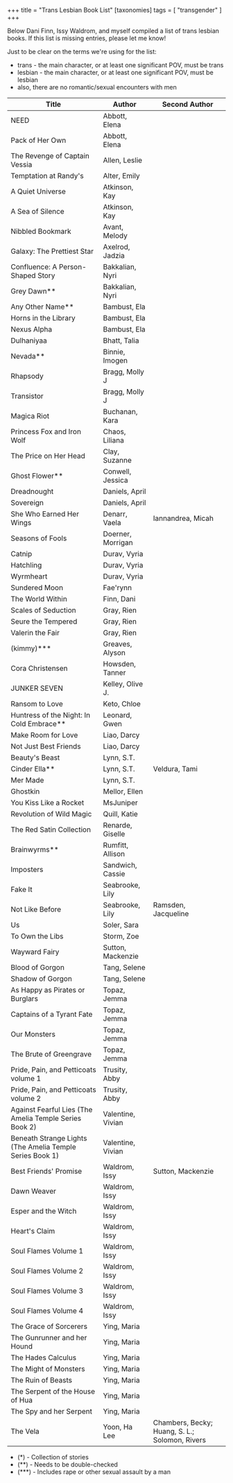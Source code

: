 +++
title = "Trans Lesbian Book List"
[taxonomies]
tags = [ "transgender" ]
+++

Below Dani Finn, Issy Waldrom, and myself compiled a list of trans lesbian books. If this list is missing entries, please let me know!

Just to be clear on the terms we're using for the list:

- trans - the main character, or at least one significant POV, must be trans
- lesbian - the main character, or at least one significant POV, must be lesbian
- also, there are no romantic/sexual encounters with men

| Title                                                    | Author            | Second Author                                  |
| -------------------------------------------------------- | ----------------- | ---------------------------------------------- |
| NEED                                                     | Abbott, Elena     |                                                |
| Pack of Her Own                                          | Abbott, Elena     |                                                |
| The Revenge of Captain Vessia                            | Allen, Leslie     |                                                |
| Temptation at Randy's                                    | Alter, Emily      |                                                |
| A Quiet Universe                                         | Atkinson, Kay     |                                                |
| A Sea of Silence                                         | Atkinson, Kay     |                                                |
| Nibbled Bookmark                                         | Avant, Melody     |                                                |
| Galaxy: The Prettiest Star                               | Axelrod, Jadzia   |                                                |
| Confluence: A Person-Shaped Story                        | Bakkalian, Nyri   |                                                |
| Grey Dawn\*\*                                            | Bakkalian, Nyri   |                                                |
| Any Other Name\*\*                                       | Bambust, Ela      |                                                |
| Horns in the Library                                     | Bambust, Ela      |                                                |
| Nexus Alpha                                              | Bambust, Ela      |                                                |
| Dulhaniyaa                                               | Bhatt, Talia      |                                                |
| Nevada\*\*                                               | Binnie, Imogen    |                                                |
| Rhapsody                                                 | Bragg, Molly J    |                                                |
| Transistor                                               | Bragg, Molly J    |                                                |
| Magica Riot                                              | Buchanan, Kara    |                                                |
| Princess Fox and Iron Wolf                               | Chaos, Liliana    |                                                |
| The Price on Her Head                                    | Clay, Suzanne     |                                                |
| Ghost Flower\*\*                                         | Conwell, Jessica  |                                                |
| Dreadnought                                              | Daniels, April    |                                                |
| Sovereign                                                | Daniels, April    |                                                |
| She Who Earned Her Wings                                 | Denarr, Vaela     | Iannandrea, Micah                              |
| Seasons of Fools                                         | Doerner, Morrigan |                                                |
| Catnip                                                   | Durav, Vyria      |                                                |
| Hatchling                                                | Durav, Vyria      |                                                |
| Wyrmheart                                                | Durav, Vyria      |                                                |
| Sundered Moon                                            | Fae'rynn          |                                                |
| The World Within                                         | Finn, Dani        |                                                |
| Scales of Seduction                                      | Gray, Rien        |                                                |
| Seure the Tempered                                       | Gray, Rien        |                                                |
| Valerin the Fair                                         | Gray, Rien        |                                                |
| (kimmy)\*\*\*                                            | Greaves, Alyson   |                                                |
| Cora Christensen                                         | Howsden, Tanner   |                                                |
| JUNKER SEVEN                                             | Kelley, Olive J.  |                                                |
| Ransom to Love                                           | Keto, Chloe       |                                                |
| Huntress of the Night: In Cold Embrace\*\*               | Leonard, Gwen     |                                                |
| Make Room for Love                                       | Liao, Darcy       |                                                |
| Not Just Best Friends                                    | Liao, Darcy       |                                                |
| Beauty's Beast                                           | Lynn, S.T.        |                                                |
| Cinder Ella\*\*                                          | Lynn, S.T.        | Veldura, Tami                                  |
| Mer Made                                                 | Lynn, S.T.        |                                                |
| Ghostkin                                                 | Mellor, Ellen     |                                                |
| You Kiss Like a Rocket                                   | MsJuniper         |                                                |
| Revolution of Wild Magic                                 | Quill, Katie      |                                                |
| The Red Satin Collection                                 | Renarde, Giselle  |                                                |
| Brainwyrms\*\*                                           | Rumfitt, Allison  |                                                |
| Imposters                                                | Sandwich, Cassie  |                                                |
| Fake It                                                  | Seabrooke, Lily   |                                                |
| Not Like Before                                          | Seabrooke, Lily   | Ramsden, Jacqueline                            |
| Us                                                       | Soler, Sara       |                                                |
| To Own the Libs                                          | Storm, Zoe        |                                                |
| Wayward Fairy                                            | Sutton, Mackenzie |                                                |
| Blood of Gorgon                                          | Tang, Selene      |                                                |
| Shadow of Gorgon                                         | Tang, Selene      |                                                |
| As Happy as Pirates or Burglars                          | Topaz, Jemma      |                                                |
| Captains of a Tyrant Fate                                | Topaz, Jemma      |                                                |
| Our Monsters                                             | Topaz, Jemma      |                                                |
| The Brute of Greengrave                                  | Topaz, Jemma      |                                                |
| Pride, Pain, and Petticoats volume 1                     | Trusity, Abby     |                                                |
| Pride, Pain, and Petticoats volume 2                     | Trusity, Abby     |                                                |
| Against Fearful Lies (The Amelia Temple Series Book 2)   | Valentine, Vivian |                                                |
| Beneath Strange Lights (The Amelia Temple Series Book 1) | Valentine, Vivian |                                                |
| Best Friends' Promise                                    | Waldrom, Issy     | Sutton, Mackenzie                              |
| Dawn Weaver                                              | Waldrom, Issy     |                                                |
| Esper and the Witch                                      | Waldrom, Issy     |                                                |
| Heart's Claim                                            | Waldrom, Issy     |                                                |
| Soul Flames Volume 1                                     | Waldrom, Issy     |                                                |
| Soul Flames Volume 2                                     | Waldrom, Issy     |                                                |
| Soul Flames Volume 3                                     | Waldrom, Issy     |                                                |
| Soul Flames Volume 4                                     | Waldrom, Issy     |                                                |
| The Grace of Sorcerers                                   | Ying, Maria       |                                                |
| The Gunrunner and her Hound                              | Ying, Maria       |                                                |
| The Hades Calculus                                       | Ying, Maria       |                                                |
| The Might of Monsters                                    | Ying, Maria       |                                                |
| The Ruin of Beasts                                       | Ying, Maria       |                                                |
| The Serpent of the House of Hua                          | Ying, Maria       |                                                |
| The Spy and her Serpent                                  | Ying, Maria       |                                                |
| The Vela                                                 | Yoon, Ha Lee      | Chambers, Becky; Huang, S. L.; Solomon, Rivers |

- (\*) - Collection of stories
- (\*\*) - Needs to be double-checked
- (\*\*\*) - Includes rape or other sexual assault by a man
